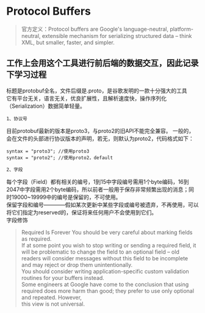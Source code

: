# Protocol Buffers
> 官方定义：Protocol buffers are Google's language-neutral, platform-neutral, extensible mechanism for serializing structured data – think XML, but smaller, faster, and simpler. 
## 工作上会用这个工具进行前后端的数据交互，因此记录下学习过程
标题是protobuf全名，文件后缀是.proto，是谷歌发明的一款十分强大的工具  
它有平台无关，语言无关，优良扩展性，且解析速度快，操作序列化（Serialization）数据简单轻量。  
    
    1、协议号
目前protobuf最新的版本是proto3，与proto2的旧API不能完全兼容。
一般的，会在文件的头部进行协议版本的声明，若无，则默认为proto2，代码格式如下：  
```
syntax = "proto3"; //使用proto3
syntax = "proto2"; //使用proto2，default
```
    2、字段
每个字段（Field）都有相关的编号，1到15中字段编号需用1个byte编码，16到2047中字段需用2个byte编码，所以前者一般用于保存非常频繁出现的消息；同时19000~19999中的编号是保留的，不可使用。  
保留字段和编号————假如某次更新中某些字段或编号被遗弃，不再使用，可以将它们指定为reserved的，保证将来任何用户不会使用到它们。  
字段修饰  
> Required Is Forever You should be very careful about marking fields as required.   
If at some point you wish to stop writing or sending a required field, it will be problematic to change the field to an optional field – old readers will consider messages without this field to be incomplete and may reject or drop them unintentionally.   
You should consider writing application-specific custom validation routines for your buffers instead.   
Some engineers at Google have come to the conclusion that using required does more harm than good; they prefer to use only optional and repeated. However,   
this view is not universal.
